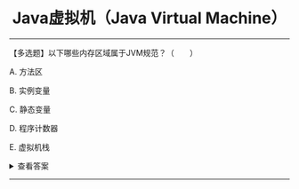 <div align="center">

<h1>Java虚拟机（Java Virtual Machine）</h1>

</div>

---

【多选题】以下哪些内存区域属于JVM规范？（　　）

A. 方法区

B. 实例变量

C. 静态变量

D. 程序计数器

E. 虚拟机栈

<details>
<summary> 查看答案</summary>

**正确答案：A D E**

知识点：

`Java` 虚拟机内存区域主要分为五个部分：程序计数器（ `PC` 寄存器）、虚拟机栈、本地方法栈、堆、方法区/元空间（包括常量池）。

| 内存区域          | 描述                                                                                         |
| ----------------- | -------------------------------------------------------------------------------------------- |
| **程序计数器**    | 记录当前线程执行的字节码行号指示器。每个线程都有独立的程序计数器。                           |
| **虚拟机栈**      | 用于存储局部变量和方法调用的信息。每个线程在执行Java方法时拥有对应的虚拟机栈。               |
| **本地方法栈**    | 与虚拟机栈类似，为本地（Native）方法服务，执行本地方法时使用。                               |
| **堆**            | 存储对象实例，被所有线程共享。垃圾回收主要针对堆进行。                                       |
| **方法区/元空间** | 存储类的结构信息、常量、静态变量等。在Java 8及之前称为"永久代"，在Java 8及之后称为"元空间"。 |

具体细节：

1. **程序计数器：**
   - 每个线程都有一个独立的程序计数器（ `PC` 寄存器）。
   - 记录当前线程执行的字节码行号指示器，也就是记录线程当前执行到哪条指令了。
   - 在多线程环境下，会切换执行不同线程的任务。

2. **虚拟机栈：**
   - 为每个线程分配一个虚拟机栈。
   - 存储局部变量、操作数栈、动态链接、方法出口等信息。
   - 栈帧（Stack Frame）：每个方法在执行时都会创建一个栈帧，栈帧包含方法的局部变量表和操作数栈等信息。

3. **本地方法栈：**
   - 与虚拟机栈类似，为执行本地方法服务。
   - 本地方法是用其他语言（如C语言）编写的方法，通过Java Native Interface（JNI）调用。

4. **堆：**
   - 存储对象实例，被所有线程共享。
   - 主要进行垃圾回收的区域，通过垃圾回收器管理内存。

5. **方法区/元空间：**
   - 存储类的结构信息、常量、静态变量等。
   - 在Java 8及之前称为"永久代"，在Java 8及之后称为"元空间"。
   - 在元空间中，类的元数据被存储在本地内存中，而不是堆中。

</details>

---

<!-- <details>
<summary> 查看答案</summary>

**正确答案：**

知识点：



</details> -->